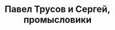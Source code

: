 ---
title: 'Павел Трусов и Сергей, промысловики'
location: 'Охотничий хутор Эбудор на реке Демьянка. Уватский район, Тюменская область, Россия'

tags: [all, 2015]
category: as-the-first-settlers
---